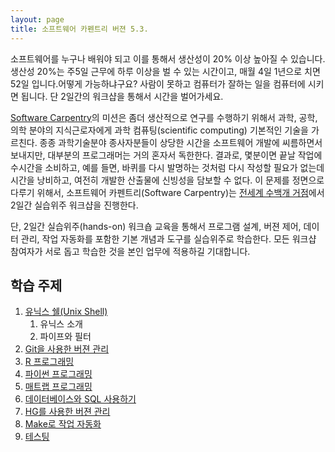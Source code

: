 ```yaml
---
layout: page
title: 소프트웨어 카펜트리 버젼 5.3.
---
```


소프트웨어를 누구나 배워야 되고 이를 통해서 생산성이 20% 이상 높아질 수 있습니다. 생산성 20%는 주5일 근무에 하루 이상을 벌 수 있는 시간이고, 매월 4일 1년으로 치면 52일 입니다.어떻게 가능하냐구요? 사람이 못하고 컴퓨터가 잘하는 일을 컴퓨터에 시키면 됩니다. 단 2일간의 워크샵을 통해서 시간을 벌어가세요.

[Software Carpentry](http://software-carpentry.org/)의 미션은 좀더 생산적으로 연구를 수행하기 위해서 과학, 공학, 의학 분야의 지식근로자에게 과학 컴퓨팅(scientific computing) 기본적인 기술을 가르친다. 종종 과학기술분야 종사자분들이 상당한 시간을 소프트웨어 개발에 씨름하면서 보내지만, 대부분의 프로그래머는 거의 혼자서 독한한다. 결과로, 몇분이면 끝날 작업에 수시간을 소비하고, 예를 들면, 바퀴를 다시 발명하는 것처럼 다시 작성할 필요가 없는데 시간을 낭비하고, 여전히 개발한 산출물에 신빙성을 담보할 수 없다. 이 문제를 정면으로 다루기 위해서, 소프트웨어 카펜트리(Software Carpentry)는 [전세계 수백개 거점](http://software-carpentry.org/workshops/previous.html)에서 2일간 실습위주 워크샵을 진행한다.

단, 2일간 실습위주(hands-on) 워크숍 교육을 통해서 프로그램 설계, 버젼 제어, 데이터 관리, 작업 자동화를 포함한 기본 개념과 도구를 실습위주로 학습한다. 모든 워크샵 참여자가 서로 돕고 학습한 것을 본인 업무에 적용하길 기대합니다.

## 학습 주제
		
1. [유닉스 쉘(Unix Shell)](lessons/shell/index.html)
    1. 유닉스 소개 
    1. 파이프와 필터
1. [Git을 사용한 버젼 관리](lessons/novice-git/index.html)
1. [R 프로그래밍](lessons/r/index.html)
1. [파이썬 프로그래밍](lessons/python/index.html)
1. [매트랩 프로그래밍](lessons/matlab/index.html)
1. [데이터베이스와 SQL 사용하기](lessons/sql/index.html)
1. [HG를 사용한 버젼 관리](lessons/hg/index.html)
1. [Make로 작업 자동화](lessons/make/index.html)
1. [테스팅](lessons/testing/index.html)




